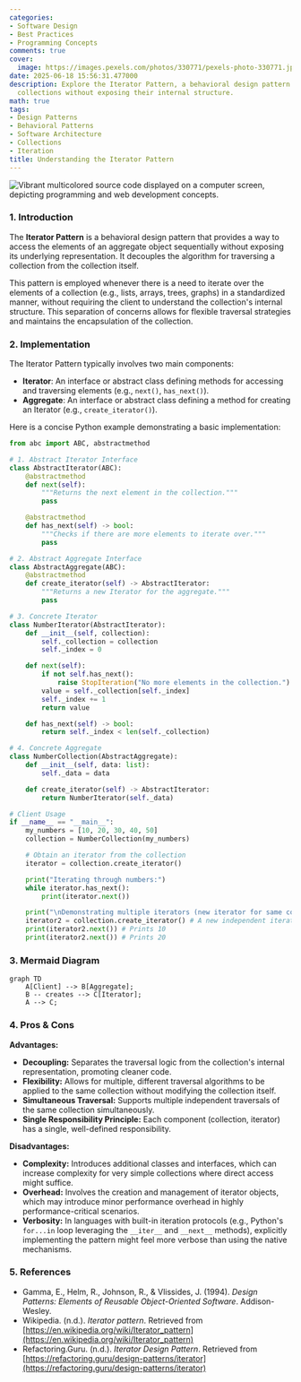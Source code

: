 ```yaml
---
categories:
- Software Design
- Best Practices
- Programming Concepts
comments: true
cover:
  image: https://images.pexels.com/photos/330771/pexels-photo-330771.jpeg?auto=compress&cs=tinysrgb&h=650&w=940
date: 2025-06-18 15:56:31.477000
description: Explore the Iterator Pattern, a behavioral design pattern for traversing
  collections without exposing their internal structure.
math: true
tags:
- Design Patterns
- Behavioral Patterns
- Software Architecture
- Collections
- Iteration
title: Understanding the Iterator Pattern
---
```


![Vibrant multicolored source code displayed on a computer screen, depicting programming and web development concepts.](https://images.pexels.com/photos/330771/pexels-photo-330771.jpeg?auto=compress&cs=tinysrgb&h=650&w=940 "Vibrant multicolored source code displayed on a computer screen, depicting programming and web development concepts.")


### 1. Introduction

The **Iterator Pattern** is a behavioral design pattern that provides a way to access the elements of an aggregate object sequentially without exposing its underlying representation. It decouples the algorithm for traversing a collection from the collection itself.

This pattern is employed whenever there is a need to iterate over the elements of a collection (e.g., lists, arrays, trees, graphs) in a standardized manner, without requiring the client to understand the collection's internal structure. This separation of concerns allows for flexible traversal strategies and maintains the encapsulation of the collection.

### 2. Implementation

The Iterator Pattern typically involves two main components:
- **Iterator**: An interface or abstract class defining methods for accessing and traversing elements (e.g., `next()`, `has_next()`).
- **Aggregate**: An interface or abstract class defining a method for creating an Iterator (e.g., `create_iterator()`).

Here is a concise Python example demonstrating a basic implementation:

```python
from abc import ABC, abstractmethod

# 1. Abstract Iterator Interface
class AbstractIterator(ABC):
    @abstractmethod
    def next(self):
        """Returns the next element in the collection."""
        pass

    @abstractmethod
    def has_next(self) -> bool:
        """Checks if there are more elements to iterate over."""
        pass

# 2. Abstract Aggregate Interface
class AbstractAggregate(ABC):
    @abstractmethod
    def create_iterator(self) -> AbstractIterator:
        """Returns a new Iterator for the aggregate."""
        pass

# 3. Concrete Iterator
class NumberIterator(AbstractIterator):
    def __init__(self, collection):
        self._collection = collection
        self._index = 0

    def next(self):
        if not self.has_next():
            raise StopIteration("No more elements in the collection.")
        value = self._collection[self._index]
        self._index += 1
        return value

    def has_next(self) -> bool:
        return self._index < len(self._collection)

# 4. Concrete Aggregate
class NumberCollection(AbstractAggregate):
    def __init__(self, data: list):
        self._data = data

    def create_iterator(self) -> AbstractIterator:
        return NumberIterator(self._data)

# Client Usage
if __name__ == "__main__":
    my_numbers = [10, 20, 30, 40, 50]
    collection = NumberCollection(my_numbers)

    # Obtain an iterator from the collection
    iterator = collection.create_iterator()

    print("Iterating through numbers:")
    while iterator.has_next():
        print(iterator.next())

    print("\nDemonstrating multiple iterators (new iterator for same collection):")
    iterator2 = collection.create_iterator() # A new independent iterator
    print(iterator2.next()) # Prints 10
    print(iterator2.next()) # Prints 20
```

### 3. Mermaid Diagram

```mermaid
graph TD
    A[Client] --> B[Aggregate];
    B -- creates --> C[Iterator];
    A --> C;
```

### 4. Pros & Cons

**Advantages:**
*   **Decoupling:** Separates the traversal logic from the collection's internal representation, promoting cleaner code.
*   **Flexibility:** Allows for multiple, different traversal algorithms to be applied to the same collection without modifying the collection itself.
*   **Simultaneous Traversal:** Supports multiple independent traversals of the same collection simultaneously.
*   **Single Responsibility Principle:** Each component (collection, iterator) has a single, well-defined responsibility.

**Disadvantages:**
*   **Complexity:** Introduces additional classes and interfaces, which can increase complexity for very simple collections where direct access might suffice.
*   **Overhead:** Involves the creation and management of iterator objects, which may introduce minor performance overhead in highly performance-critical scenarios.
*   **Verbosity:** In languages with built-in iteration protocols (e.g., Python's `for...in` loop leveraging the `__iter__` and `__next__` methods), explicitly implementing the pattern might feel more verbose than using the native mechanisms.

### 5. References

*   Gamma, E., Helm, R., Johnson, R., & Vlissides, J. (1994). *Design Patterns: Elements of Reusable Object-Oriented Software*. Addison-Wesley.
*   Wikipedia. (n.d.). *Iterator pattern*. Retrieved from [https://en.wikipedia.org/wiki/Iterator_pattern](https://en.wikipedia.org/wiki/Iterator_pattern)
*   Refactoring.Guru. (n.d.). *Iterator Design Pattern*. Retrieved from [https://refactoring.guru/design-patterns/iterator](https://refactoring.guru/design-patterns/iterator)